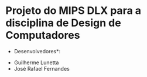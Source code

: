 # Projeto do MIPS DLX para a disciplina de Design de Computadores

* Desenvolvedores*:

- Guilherme Lunetta
- José Rafael Fernandes
